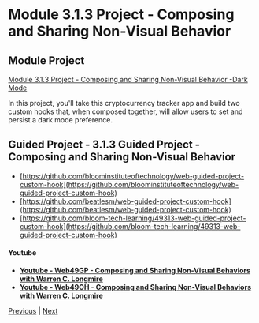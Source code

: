 #  Module 3.1.3 Project - Composing and Sharing Non-Visual Behavior

##  Module Project

[Module 3.1.3 Project - Composing and Sharing Non-Visual Behavior -Dark Mode](https://github.com/bloominstituteoftechnology/web-module-project-custom-hook)

In this project, you'll take this cryptocurrency tracker app and build two custom hooks that, when composed together, will allow users to set and persist a dark mode preference.


## Guided Project - 3.1.3 Guided Project - Composing and Sharing Non-Visual Behavior

-   [https://github.com/bloominstituteoftechnology/web-guided-project-custom-hook](https://github.com/bloominstituteoftechnology/web-guided-project-custom-hook)
-   [https://github.com/beatlesm/web-guided-project-custom-hook](https://github.com/beatlesm/web-guided-project-custom-hook)
-   [https://github.com/bloom-tech-learning/49313-web-guided-project-custom-hook](https://github.com/bloom-tech-learning/49313-web-guided-project-custom-hook)

#### Youtube

-   **[Youtube - Web49GP - Composing and Sharing Non-Visual Behaviors with Warren C. Longmire](https://youtu.be/GHgSdZb_rOQ)**
-   **[Youtube - Web49OH - Composing and Sharing Non-Visual Behaviors with Warren C. Longmire](https://www.dropbox.com/home/LambdaSchool/U3-W49/W3.1/12012021)**



[Previous](./Object_3.md) | [Next](./QA.md)
